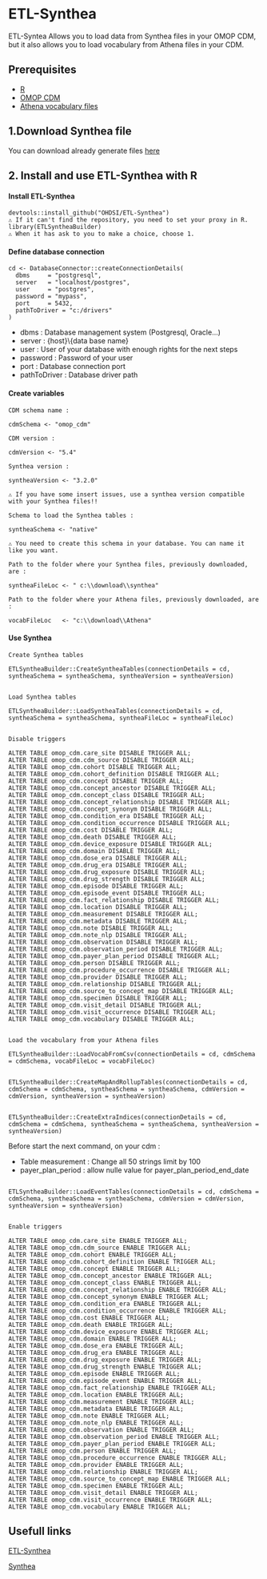 # ETL-Synthea 

ETL-Syntea Allows you to load data from Synthea files in your OMOP CDM, but it also allows you to load vocabulary from Athena files in your CDM. 

## Prerequisites
 - [R](https://cran.r-project.org/bin/windows/base/)
 - [OMOP CDM](https://github.com/OHDSI/CommonDataModel)
 - [Athena vocabulary files](https://athena.ohdsi.org/search-terms/start)


## 1.Download Synthea file

You can download already generate files [here](https://synthea.mitre.org/downloads)

## 2. Install and use ETL-Synthea with R

#### Install ETL-Synthea


``` 
devtools::install_github("OHDSI/ETL-Synthea")
⚠️ If it can't find the repository, you need to set your proxy in R.
library(ETLSyntheaBuilder)
⚠️ When it has ask to you to make a choice, choose 1.
```

#### Define database connection

```
cd <- DatabaseConnector::createConnectionDetails(
  dbms     = "postgresql", 
  server   = "localhost/postgres", 
  user     = "postgres", 
  password = "mypass", 
  port     = 5432, 
  pathToDriver = "c:/drivers"  
)
```

- dbms : Database management system (Postgresql, Oracle...)
- server : {host}\\{data base name}
- user : User of your database with enough rights for the next steps
- password : Password of your user
- port : Database connection port
- pathToDriver : Database driver path

#### Create variables

```
CDM schema name :

cdmSchema <- "omop_cdm" 

```


```
CDM version :

cdmVersion <- "5.4"

```

```
Synthea version :

syntheaVersion <- "3.2.0"

⚠️ If you have some insert issues, use a synthea version compatible with your Synthea files!!
```

```
Schema to load the Synthea tables :

syntheaSchema <- "native"

⚠️ You need to create this schema in your database. You can name it like you want.
```

```
Path to the folder where your Synthea files, previously downloaded, are :

syntheaFileLoc <- " c:\\download\\synthea"

```


```
Path to the folder where your Athena files, previously downloaded, are :

vocabFileLoc   <- "c:\\download\\Athena"

```


#### Use Synthea

```
Create Synthea tables

ETLSyntheaBuilder::CreateSyntheaTables(connectionDetails = cd, syntheaSchema = syntheaSchema, syntheaVersion = syntheaVersion)

```


```

Load Synthea tables

ETLSyntheaBuilder::LoadSyntheaTables(connectionDetails = cd, syntheaSchema = syntheaSchema, syntheaFileLoc = syntheaFileLoc)

```

```

Disable triggers

ALTER TABLE omop_cdm.care_site DISABLE TRIGGER ALL;
ALTER TABLE omop_cdm.cdm_source DISABLE TRIGGER ALL;
ALTER TABLE omop_cdm.cohort DISABLE TRIGGER ALL;
ALTER TABLE omop_cdm.cohort_definition DISABLE TRIGGER ALL;
ALTER TABLE omop_cdm.concept DISABLE TRIGGER ALL;
ALTER TABLE omop_cdm.concept_ancestor DISABLE TRIGGER ALL;
ALTER TABLE omop_cdm.concept_class DISABLE TRIGGER ALL;
ALTER TABLE omop_cdm.concept_relationship DISABLE TRIGGER ALL;
ALTER TABLE omop_cdm.concept_synonym DISABLE TRIGGER ALL;
ALTER TABLE omop_cdm.condition_era DISABLE TRIGGER ALL;
ALTER TABLE omop_cdm.condition_occurrence DISABLE TRIGGER ALL;
ALTER TABLE omop_cdm.cost DISABLE TRIGGER ALL;
ALTER TABLE omop_cdm.death DISABLE TRIGGER ALL;
ALTER TABLE omop_cdm.device_exposure DISABLE TRIGGER ALL;
ALTER TABLE omop_cdm.domain DISABLE TRIGGER ALL;
ALTER TABLE omop_cdm.dose_era DISABLE TRIGGER ALL;
ALTER TABLE omop_cdm.drug_era DISABLE TRIGGER ALL;
ALTER TABLE omop_cdm.drug_exposure DISABLE TRIGGER ALL;
ALTER TABLE omop_cdm.drug_strength DISABLE TRIGGER ALL;
ALTER TABLE omop_cdm.episode DISABLE TRIGGER ALL;
ALTER TABLE omop_cdm.episode_event DISABLE TRIGGER ALL;
ALTER TABLE omop_cdm.fact_relationship DISABLE TRIGGER ALL;
ALTER TABLE omop_cdm.location DISABLE TRIGGER ALL;
ALTER TABLE omop_cdm.measurement DISABLE TRIGGER ALL;
ALTER TABLE omop_cdm.metadata DISABLE TRIGGER ALL;
ALTER TABLE omop_cdm.note DISABLE TRIGGER ALL;
ALTER TABLE omop_cdm.note_nlp DISABLE TRIGGER ALL;
ALTER TABLE omop_cdm.observation DISABLE TRIGGER ALL;
ALTER TABLE omop_cdm.observation_period DISABLE TRIGGER ALL;
ALTER TABLE omop_cdm.payer_plan_period DISABLE TRIGGER ALL;
ALTER TABLE omop_cdm.person DISABLE TRIGGER ALL;
ALTER TABLE omop_cdm.procedure_occurrence DISABLE TRIGGER ALL;
ALTER TABLE omop_cdm.provider DISABLE TRIGGER ALL;
ALTER TABLE omop_cdm.relationship DISABLE TRIGGER ALL;
ALTER TABLE omop_cdm.source_to_concept_map DISABLE TRIGGER ALL;
ALTER TABLE omop_cdm.specimen DISABLE TRIGGER ALL;
ALTER TABLE omop_cdm.visit_detail DISABLE TRIGGER ALL;
ALTER TABLE omop_cdm.visit_occurrence DISABLE TRIGGER ALL;
ALTER TABLE omop_cdm.vocabulary DISABLE TRIGGER ALL;

```

```

Load the vocabulary from your Athena files

ETLSyntheaBuilder::LoadVocabFromCsv(connectionDetails = cd, cdmSchema = cdmSchema, vocabFileLoc = vocabFileLoc)

```

```

ETLSyntheaBuilder::CreateMapAndRollupTables(connectionDetails = cd, cdmSchema = cdmSchema, syntheaSchema = syntheaSchema, cdmVersion = cdmVersion, syntheaVersion = syntheaVersion)

```

```

ETLSyntheaBuilder::CreateExtraIndices(connectionDetails = cd, cdmSchema = cdmSchema, syntheaSchema = syntheaSchema, syntheaVersion = syntheaVersion)

```

Before start the next command, on your cdm : 
 - Table measurement : Change all 50 strings limit by 100
 - payer_plan_period : allow nulle value for payer_plan_period_end_date

```

ETLSyntheaBuilder::LoadEventTables(connectionDetails = cd, cdmSchema = cdmSchema, syntheaSchema = syntheaSchema, cdmVersion = cdmVersion, syntheaVersion = syntheaVersion)

```

```

Enable triggers

ALTER TABLE omop_cdm.care_site ENABLE TRIGGER ALL;
ALTER TABLE omop_cdm.cdm_source ENABLE TRIGGER ALL;
ALTER TABLE omop_cdm.cohort ENABLE TRIGGER ALL;
ALTER TABLE omop_cdm.cohort_definition ENABLE TRIGGER ALL;
ALTER TABLE omop_cdm.concept ENABLE TRIGGER ALL;
ALTER TABLE omop_cdm.concept_ancestor ENABLE TRIGGER ALL;
ALTER TABLE omop_cdm.concept_class ENABLE TRIGGER ALL;
ALTER TABLE omop_cdm.concept_relationship ENABLE TRIGGER ALL;
ALTER TABLE omop_cdm.concept_synonym ENABLE TRIGGER ALL;
ALTER TABLE omop_cdm.condition_era ENABLE TRIGGER ALL;
ALTER TABLE omop_cdm.condition_occurrence ENABLE TRIGGER ALL;
ALTER TABLE omop_cdm.cost ENABLE TRIGGER ALL;
ALTER TABLE omop_cdm.death ENABLE TRIGGER ALL;
ALTER TABLE omop_cdm.device_exposure ENABLE TRIGGER ALL;
ALTER TABLE omop_cdm.domain ENABLE TRIGGER ALL;
ALTER TABLE omop_cdm.dose_era ENABLE TRIGGER ALL;
ALTER TABLE omop_cdm.drug_era ENABLE TRIGGER ALL;
ALTER TABLE omop_cdm.drug_exposure ENABLE TRIGGER ALL;
ALTER TABLE omop_cdm.drug_strength ENABLE TRIGGER ALL;
ALTER TABLE omop_cdm.episode ENABLE TRIGGER ALL;
ALTER TABLE omop_cdm.episode_event ENABLE TRIGGER ALL;
ALTER TABLE omop_cdm.fact_relationship ENABLE TRIGGER ALL;
ALTER TABLE omop_cdm.location ENABLE TRIGGER ALL;
ALTER TABLE omop_cdm.measurement ENABLE TRIGGER ALL;
ALTER TABLE omop_cdm.metadata ENABLE TRIGGER ALL;
ALTER TABLE omop_cdm.note ENABLE TRIGGER ALL;
ALTER TABLE omop_cdm.note_nlp ENABLE TRIGGER ALL;
ALTER TABLE omop_cdm.observation ENABLE TRIGGER ALL;
ALTER TABLE omop_cdm.observation_period ENABLE TRIGGER ALL;
ALTER TABLE omop_cdm.payer_plan_period ENABLE TRIGGER ALL;
ALTER TABLE omop_cdm.person ENABLE TRIGGER ALL;
ALTER TABLE omop_cdm.procedure_occurrence ENABLE TRIGGER ALL;
ALTER TABLE omop_cdm.provider ENABLE TRIGGER ALL;
ALTER TABLE omop_cdm.relationship ENABLE TRIGGER ALL;
ALTER TABLE omop_cdm.source_to_concept_map ENABLE TRIGGER ALL;
ALTER TABLE omop_cdm.specimen ENABLE TRIGGER ALL;
ALTER TABLE omop_cdm.visit_detail ENABLE TRIGGER ALL;
ALTER TABLE omop_cdm.visit_occurrence ENABLE TRIGGER ALL;
ALTER TABLE omop_cdm.vocabulary ENABLE TRIGGER ALL;

```

## Usefull links

[ETL-Synthea](https://github.com/OHDSI/ETL-Synthea)

[Synthea](https://synthetichealth.github.io/synthea/)
